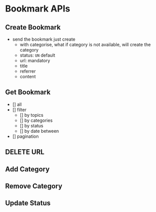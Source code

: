 # Bookmark APIs

## Create Bookmark

- send the bookmark just create
  - with categorise, what if category is not available, will create the category
  - status: `UN` default
  - url: mandatory
  - title
  - referrer
  - content


## Get Bookmark

- [] all
- [] filter
  - [] by topics
  - [] by categories
  - [] by status
  - [] by date between
- [] pagination


## DELETE URL

## Add Category

## Remove Category

## Update Status


